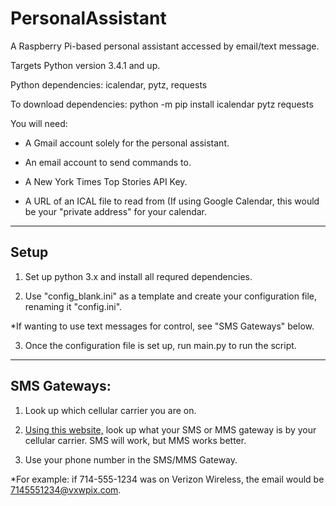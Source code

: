 # PersonalAssistant
A Raspberry Pi-based personal assistant accessed by email/text message.


Targets Python version 3.4.1 and up.

Python dependencies: icalendar, pytz, requests

To download dependencies: python -m pip install icalendar pytz requests



You will need:
    
* A Gmail account solely for the personal assistant.
    
* An email account to send commands to.
    
* A New York Times Top Stories API Key.
    
* A URL of an ICAL file to read from (If using Google Calendar, this would be your "private address" for your calendar.

---

## Setup
                                          
1. Set up python 3.x and install all requred dependencies.
                                          
2. Use "config_blank.ini" as a template and create your configuration file, renaming it "config.ini".
                                          
  *If wanting to use text messages for control, see "SMS Gateways" below.
                                          
3. Once the configuration file is set up, run main.py to run the script.

---                                      

## SMS Gateways:
                                          
1. Look up which cellular carrier you are on.
                                          
2. [Using this website,](https://mfitzp.io/list-of-email-to-sms-gateways/) look up what your SMS or MMS gateway is by your cellular carrier. SMS will work, but MMS works better.

3. Use your phone number in the SMS/MMS Gateway.

  *For example: if 714-555-1234 was on Verizon Wireless, the email would be 7145551234@vxwpix.com.

